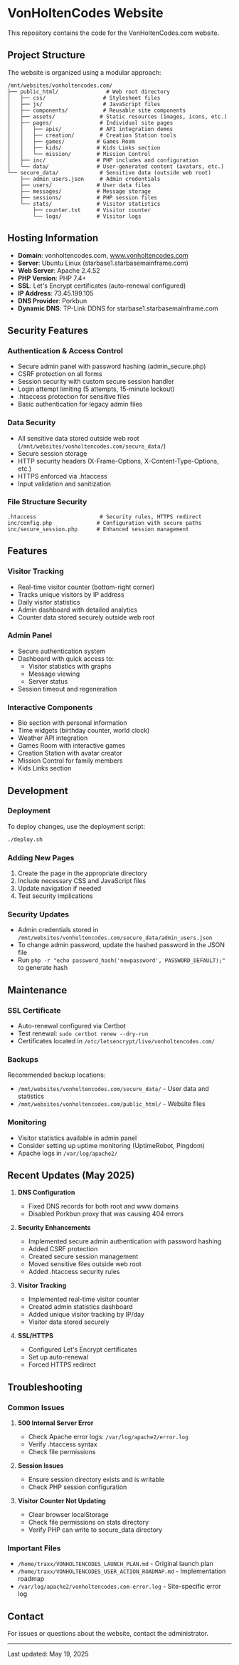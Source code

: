 # VonHoltenCodes Website

This repository contains the code for the VonHoltenCodes.com website.

## Project Structure

The website is organized using a modular approach:

```
/mnt/websites/vonholtencodes.com/
├── public_html/               # Web root directory
│   ├── css/                  # Stylesheet files
│   ├── js/                   # JavaScript files  
│   ├── components/           # Reusable site components
│   ├── assets/              # Static resources (images, icons, etc.)
│   ├── pages/               # Individual site pages
│   │   ├── apis/            # API integration demos
│   │   ├── creation/        # Creation Station tools
│   │   ├── games/          # Games Room
│   │   ├── kids/           # Kids Links section
│   │   └── mission/        # Mission Control
│   ├── inc/                # PHP includes and configuration
│   └── data/               # User-generated content (avatars, etc.)
└── secure_data/             # Sensitive data (outside web root)
    ├── admin_users.json     # Admin credentials
    ├── users/              # User data files
    ├── messages/           # Message storage
    ├── sessions/           # PHP session files
    └── stats/              # Visitor statistics
        ├── counter.txt     # Visitor counter
        └── logs/           # Visitor logs
```

## Hosting Information

- **Domain**: vonholtencodes.com, www.vonholtencodes.com
- **Server**: Ubuntu Linux (starbase1.starbasemainframe.com)
- **Web Server**: Apache 2.4.52
- **PHP Version**: PHP 7.4+
- **SSL**: Let's Encrypt certificates (auto-renewal configured)
- **IP Address**: 73.45.199.105
- **DNS Provider**: Porkbun
- **Dynamic DNS**: TP-Link DDNS for starbase1.starbasemainframe.com

## Security Features

### Authentication & Access Control
- Secure admin panel with password hashing (admin_secure.php)
- CSRF protection on all forms
- Session security with custom secure session handler
- Login attempt limiting (5 attempts, 15-minute lockout)
- .htaccess protection for sensitive files
- Basic authentication for legacy admin files

### Data Security
- All sensitive data stored outside web root (`/mnt/websites/vonholtencodes.com/secure_data/`)
- Secure session storage
- HTTP security headers (X-Frame-Options, X-Content-Type-Options, etc.)
- HTTPS enforced via .htaccess
- Input validation and sanitization

### File Structure Security
```
.htaccess                    # Security rules, HTTPS redirect
inc/config.php              # Configuration with secure paths
inc/secure_session.php      # Enhanced session management
```

## Features

### Visitor Tracking
- Real-time visitor counter (bottom-right corner)
- Tracks unique visitors by IP address
- Daily visitor statistics
- Admin dashboard with detailed analytics
- Counter data stored securely outside web root

### Admin Panel
- Secure authentication system
- Dashboard with quick access to:
  - Visitor statistics with graphs
  - Message viewing
  - Server status
- Session timeout and regeneration

### Interactive Components
- Bio section with personal information
- Time widgets (birthday counter, world clock)
- Weather API integration
- Games Room with interactive games
- Creation Station with avatar creator
- Mission Control for family members
- Kids Links section

## Development

### Deployment
To deploy changes, use the deployment script:
```bash
./deploy.sh
```

### Adding New Pages
1. Create the page in the appropriate directory
2. Include necessary CSS and JavaScript files
3. Update navigation if needed
4. Test security implications

### Security Updates
- Admin credentials stored in `/mnt/websites/vonholtencodes.com/secure_data/admin_users.json`
- To change admin password, update the hashed password in the JSON file
- Run `php -r "echo password_hash('newpassword', PASSWORD_DEFAULT);"` to generate hash

## Maintenance

### SSL Certificate
- Auto-renewal configured via Certbot
- Test renewal: `sudo certbot renew --dry-run`
- Certificates located in `/etc/letsencrypt/live/vonholtencodes.com/`

### Backups
Recommended backup locations:
- `/mnt/websites/vonholtencodes.com/secure_data/` - User data and statistics
- `/mnt/websites/vonholtencodes.com/public_html/` - Website files

### Monitoring
- Visitor statistics available in admin panel
- Consider setting up uptime monitoring (UptimeRobot, Pingdom)
- Apache logs in `/var/log/apache2/`

## Recent Updates (May 2025)

1. **DNS Configuration**
   - Fixed DNS records for both root and www domains
   - Disabled Porkbun proxy that was causing 404 errors

2. **Security Enhancements**
   - Implemented secure admin authentication with password hashing
   - Added CSRF protection
   - Created secure session management
   - Moved sensitive files outside web root
   - Added .htaccess security rules

3. **Visitor Tracking**
   - Implemented real-time visitor counter
   - Created admin statistics dashboard
   - Added unique visitor tracking by IP/day
   - Visitor data stored securely

4. **SSL/HTTPS**
   - Configured Let's Encrypt certificates
   - Set up auto-renewal
   - Forced HTTPS redirect

## Troubleshooting

### Common Issues

1. **500 Internal Server Error**
   - Check Apache error logs: `/var/log/apache2/error.log`
   - Verify .htaccess syntax
   - Check file permissions

2. **Session Issues**
   - Ensure session directory exists and is writable
   - Check PHP session configuration

3. **Visitor Counter Not Updating**
   - Clear browser localStorage
   - Check file permissions on stats directory
   - Verify PHP can write to secure_data directory

### Important Files
- `/home/traxx/VONHOLTENCODES_LAUNCH_PLAN.md` - Original launch plan
- `/home/traxx/VONHOLTENCODES_USER_ACTION_ROADMAP.md` - Implementation roadmap
- `/var/log/apache2/vonholtencodes.com-error.log` - Site-specific error log

## Contact

For issues or questions about the website, contact the administrator.

---

Last updated: May 19, 2025